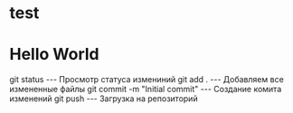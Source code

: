 # test

<h1>Hello World</h1>

git status --- Просмотр статуса измениний
git add . --- Добавляем все измененные файлы
git commit -m "Initial commit" --- Создание комита изменений
git push --- Загрузка на репозиторий
